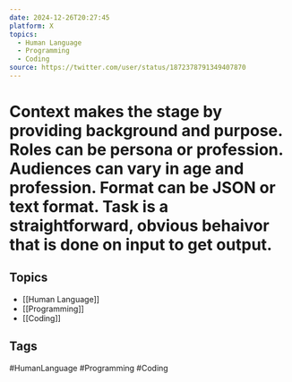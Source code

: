```yaml
---
date: 2024-12-26T20:27:45
platform: X
topics:
  - Human Language
  - Programming
  - Coding
source: https://twitter.com/user/status/1872378791349407870
---
```

# **C**ontext makes the stage by providing background and purpose. **R**oles can be persona or profession. **A**udiences can vary in age and profession. **F**ormat can be JSON or text format. **T**ask is a straightforward, obvious behaivor that is done on input to get output.

## Topics
- [[Human Language]]
- [[Programming]]
- [[Coding]]

## Tags
#HumanLanguage #Programming #Coding
